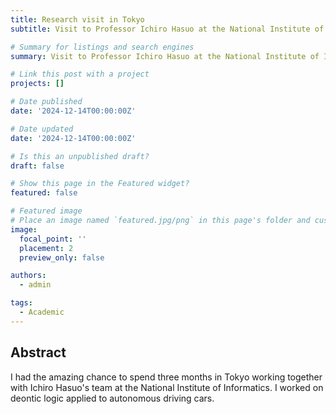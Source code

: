 ```yaml
---
title: Research visit in Tokyo
subtitle: Visit to Professor Ichiro Hasuo at the National Institute of Informatics

# Summary for listings and search engines
summary: Visit to Professor Ichiro Hasuo at the National Institute of Informatics

# Link this post with a project
projects: []

# Date published
date: '2024-12-14T00:00:00Z'

# Date updated
date: '2024-12-14T00:00:00Z'

# Is this an unpublished draft?
draft: false

# Show this page in the Featured widget?
featured: false

# Featured image
# Place an image named `featured.jpg/png` in this page's folder and customize its options here.
image:
  focal_point: ''
  placement: 2
  preview_only: false

authors:
  - admin

tags:
  - Academic
---
```


## Abstract

I had the amazing chance to spend three months in Tokyo working together with Ichiro Hasuo's team at the National Institute of Informatics. I worked on deontic logic applied to autonomous driving cars.


